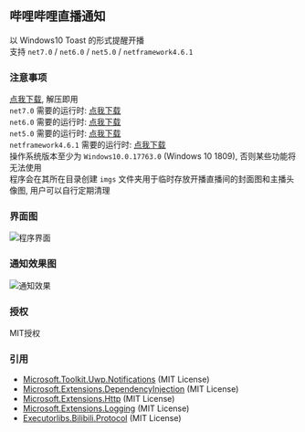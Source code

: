 ## 哔哩哔哩直播通知
以 Windows10 Toast 的形式提醒开播  
支持 `net7.0` / `net6.0` / `net5.0` / `netframework4.6.1`

### 注意事项
[点我下载](../../releases), 解压即用  
`net7.0` 需要的运行时: [点我下载](https://dotnet.microsoft.com/zh-cn/download/dotnet/thank-you/runtime-desktop-7.0.5-windows-x64-installer)  
`net6.0` 需要的运行时: [点我下载](https://dotnet.microsoft.com/zh-cn/download/dotnet/thank-you/runtime-desktop-6.0.16-windows-x64-installer)  
`net5.0` 需要的运行时: [点我下载](https://dotnet.microsoft.com/zh-cn/download/dotnet/thank-you/runtime-desktop-5.0.17-windows-x64-installer)  
`netframework4.6.1` 需要的运行时: [点我下载](https://dotnet.microsoft.com/download/dotnet-framework/thank-you/net461-web-installer)  
操作系统版本至少为 `Windows10.0.17763.0` (Windows 10 1809), 否则某些功能将无法使用  
程序会在其所在目录创建 `imgs` 文件夹用于临时存放开播直播间的封面图和主播头像图, 用户可以自行定期清理

### 界面图
<img src="docs/userInterface.png" alt="程序界面"/>

### 通知效果图
<img src="docs/toast.png" alt="通知效果"/>

### 授权
MIT授权

### 引用
- [Microsoft.Toolkit.Uwp.Notifications](https://github.com/CommunityToolkit/WindowsCommunityToolkit) (MIT License)
- [Microsoft.Extensions.DependencyInjection](https://github.com/dotnet/runtime/tree/main/src/libraries/Microsoft.Extensions.DependencyInjection) (MIT License)
- [Microsoft.Extensions.Http](https://github.com/dotnet/runtime/tree/main/src/libraries/Microsoft.Extensions.Http) (MIT License)
- [Microsoft.Extensions.Logging](https://github.com/dotnet/runtime/tree/main/src/libraries/Microsoft.Extensions.Logging) (MIT License)
- [Executorlibs.Bilibili.Protocol](https://github.com/Executor-Cheng/Executorlibs) (MIT License)
